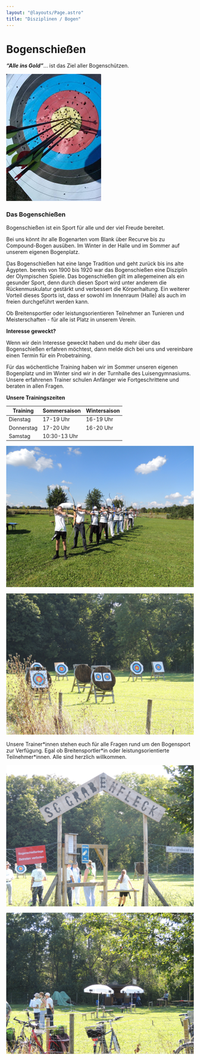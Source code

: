 ```yaml
---
layout: "@layouts/Page.astro"
title: "Disziplinen / Bogen"
---
```


# Bogenschießen

**_“Alle ins Gold”_**... ist das Ziel aller Bogenschützen.

![](/images/uploads/bogen1.jpg)

### **Das Bogenschießen**

Bogenschießen ist ein Sport für alle und der viel Freude bereitet.

Bei uns könnt ihr alle Bogenarten vom Blank über Recurve bis zu Compound-Bogen ausüben. Im Winter in der Halle und im Sommer auf unserem eigenen Bogenplatz.

Das Bogenschießen hat eine lange Tradition und geht zurück bis ins alte Ägypten. bereits von 1900 bis 1920 war das Bogenschießen eine Disziplin der Olympischen Spiele. Das bogenschießen gilt im allegemeinen als ein gesunder Sport, denn durch diesen Sport wird unter anderem die Rückenmuskulatur gestärkt und verbessert die Körperhaltung. Ein weiterer Vorteil dieses Sports ist, dass er sowohl im Innenraum (Halle) als auch im freien durchgeführt werden kann.

Ob Breitensportler oder leistungsorientieren Teilnehmer an Tunieren und Meisterschaften - für alle ist Platz in unserem Verein.

**Interesse geweckt?**

Wenn wir dein Interesse geweckt haben und du mehr über das Bogenschießen erfahren möchtest, dann melde dich bei uns und vereinbare einen Termin für ein Probetraining.

Für das wöchentliche Training haben wir im Sommer unseren eigenen Bogenplatz und im Winter sind wir in der Turnhalle des Luisengymnasiums. Unsere erfahrenen Trainer schulen Anfänger wie Fortgeschrittene und beraten in allen Fragen.

**Unsere Trainingszeiten**

| Training   | Sommersaison | Wintersaison |
| ---------- | ------------ | ------------ |
| Dienstag   | 17-19 Uhr    | 16-19 Uhr    |
| Donnerstag | 17-20 Uhr    | 16-20 Uhr    |
| Samstag    | 10:30-13 Uhr |              |

![](/images/uploads/dscn0327.jpg)

![](/images/uploads/dscn0321.jpg)

Unsere Trainer\*innen stehen euch für alle Fragen rund um den Bogensport zur Verfügung. Egal ob Breitensportler\*in oder leistungsorientierte Teilnehmer\*innen. Alle sind herzlich willkommen.

![](/images/uploads/dscn0324.jpg)

![](/images/uploads/dscn0322.jpg)
